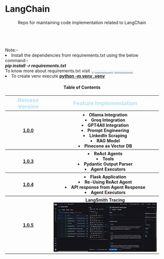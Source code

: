 <h1>LangChain</h1>

<body>
<header>Repo for maintaining code implementation related to LangChain</header>
<br>
Note:- 
<li>
      Install the dependencies from requirements.txt using the below command:- <br>
      <b><i>pip install -r requirements.txt</i></b><br>
      To know more about requirements.txt visit 
      <a href="https://medium.com/@sim30217/pip-freeze-requirements-txt-993eb433ab0b">
        <font size = "1" color="b3e1f5">pip freeze > requirements.txt</font>
      </a>
</li>
<li>
      To create venv execute <b><u>python -m venv .venv</u></b>
</li>

<div align="center">
    <h4>Table of Contents</h4>
    <table>
        <tr>
            <th><font size="4" color="b3e1f5">Release Version</font></th>
            <th><font size="4" color="b3e1f5">Feature Implementation</font></th>
        </tr>
        <tr>
            <th><a href="https://github.com/arkapatra31/langchain/releases/tag/v1.0.0">1.0.0</a></th>
            <th>
                <li>Ollama Integration</li>
                <li>Groq Integration</li>
                <li>GPT4All Integration</li>
                <li>Prompt Engineering</li>
                <li>LinkedIn Scraping</li>
                <li>RAG Model</li>
                <li>Pinecone as Vector DB</li>
            </th>
        </tr>
        <tr>
            <th><a href="https://github.com/arkapatra31/langchain/releases/tag/v1.0.3">1.0.3</a></th>
            <th>
                <li>ReAct Agents</li>
                <li>Tools</li>
                <li>Pydantic Output Parser</li>
                <li>Agent Executors</li>
            </th>
        </tr>
        <tr>
            <th><a href="https://github.com/arkapatra31/langchain/releases/tag/v1.0.4">1.0.4</a></th>
            <th>
                <li>Flask Application</li>
                <li>Re-Using ReAct Agent</li>
                <li>API response from Agent Response</li>
                <li>Agent Executors</li>
            </th>
        </tr>
        <tr>
            <th><a href="https://github.com/arkapatra31/langchain/releases/tag/v1.0.5">1.0.5</a></th>
            <th>
                LangSmith Tracing<br>
                <img src="/assets/LangSmith_Tracing.png" width="350" title="hover text">
            </th>
        </tr>
    </table>
</div>

</body>
